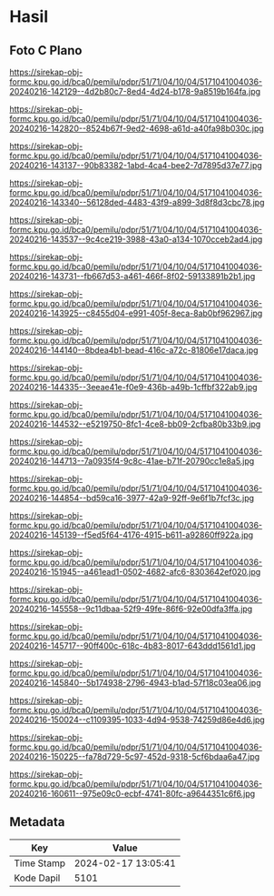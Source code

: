 # Hasil

## Foto C Plano

https://sirekap-obj-formc.kpu.go.id/bca0/pemilu/pdpr/51/71/04/10/04/5171041004036-20240216-142129--4d2b80c7-8ed4-4d24-b178-9a8519b164fa.jpg

https://sirekap-obj-formc.kpu.go.id/bca0/pemilu/pdpr/51/71/04/10/04/5171041004036-20240216-142820--8524b67f-9ed2-4698-a61d-a40fa98b030c.jpg

https://sirekap-obj-formc.kpu.go.id/bca0/pemilu/pdpr/51/71/04/10/04/5171041004036-20240216-143137--90b83382-1abd-4ca4-bee2-7d7895d37e77.jpg

https://sirekap-obj-formc.kpu.go.id/bca0/pemilu/pdpr/51/71/04/10/04/5171041004036-20240216-143340--56128ded-4483-43f9-a899-3d8f8d3cbc78.jpg

https://sirekap-obj-formc.kpu.go.id/bca0/pemilu/pdpr/51/71/04/10/04/5171041004036-20240216-143537--9c4ce219-3988-43a0-a134-1070cceb2ad4.jpg

https://sirekap-obj-formc.kpu.go.id/bca0/pemilu/pdpr/51/71/04/10/04/5171041004036-20240216-143731--fb667d53-a461-466f-8f02-59133891b2b1.jpg

https://sirekap-obj-formc.kpu.go.id/bca0/pemilu/pdpr/51/71/04/10/04/5171041004036-20240216-143925--c8455d04-e991-405f-8eca-8ab0bf962967.jpg

https://sirekap-obj-formc.kpu.go.id/bca0/pemilu/pdpr/51/71/04/10/04/5171041004036-20240216-144140--8bdea4b1-bead-416c-a72c-81806e17daca.jpg

https://sirekap-obj-formc.kpu.go.id/bca0/pemilu/pdpr/51/71/04/10/04/5171041004036-20240216-144335--3eeae41e-f0e9-436b-a49b-1cffbf322ab9.jpg

https://sirekap-obj-formc.kpu.go.id/bca0/pemilu/pdpr/51/71/04/10/04/5171041004036-20240216-144532--e5219750-8fc1-4ce8-bb09-2cfba80b33b9.jpg

https://sirekap-obj-formc.kpu.go.id/bca0/pemilu/pdpr/51/71/04/10/04/5171041004036-20240216-144713--7a0935f4-9c8c-41ae-b71f-20790cc1e8a5.jpg

https://sirekap-obj-formc.kpu.go.id/bca0/pemilu/pdpr/51/71/04/10/04/5171041004036-20240216-144854--bd59ca16-3977-42a9-92ff-9e6f1b7fcf3c.jpg

https://sirekap-obj-formc.kpu.go.id/bca0/pemilu/pdpr/51/71/04/10/04/5171041004036-20240216-145139--f5ed5f64-4176-4915-b611-a92860ff922a.jpg

https://sirekap-obj-formc.kpu.go.id/bca0/pemilu/pdpr/51/71/04/10/04/5171041004036-20240216-151945--a461ead1-0502-4682-afc6-8303642ef020.jpg

https://sirekap-obj-formc.kpu.go.id/bca0/pemilu/pdpr/51/71/04/10/04/5171041004036-20240216-145558--9c11dbaa-52f9-49fe-86f6-92e00dfa3ffa.jpg

https://sirekap-obj-formc.kpu.go.id/bca0/pemilu/pdpr/51/71/04/10/04/5171041004036-20240216-145717--90ff400c-618c-4b83-8017-643ddd1561d1.jpg

https://sirekap-obj-formc.kpu.go.id/bca0/pemilu/pdpr/51/71/04/10/04/5171041004036-20240216-145840--5b174938-2796-4943-b1ad-57f18c03ea06.jpg

https://sirekap-obj-formc.kpu.go.id/bca0/pemilu/pdpr/51/71/04/10/04/5171041004036-20240216-150024--c1109395-1033-4d94-9538-74259d86e4d6.jpg

https://sirekap-obj-formc.kpu.go.id/bca0/pemilu/pdpr/51/71/04/10/04/5171041004036-20240216-150225--fa78d729-5c97-452d-9318-5cf6bdaa6a47.jpg

https://sirekap-obj-formc.kpu.go.id/bca0/pemilu/pdpr/51/71/04/10/04/5171041004036-20240216-160611--975e09c0-ecbf-4741-80fc-a9644351c6f6.jpg


## Metadata

| Key        | Value               |
| ---------- | ------------------- |
| Time Stamp | 2024-02-17 13:05:41 |
| Kode Dapil | 5101                |



